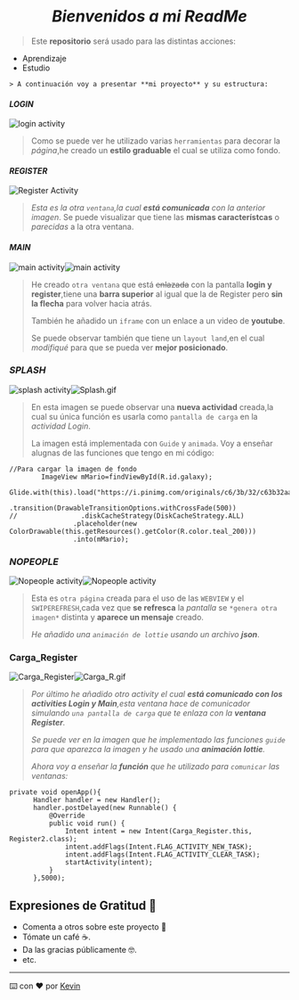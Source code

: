 *<h1 align="center">Bienvenidos a mi ReadMe</h1>*

> Este **repositorio** será usado para las distintas acciones:
* Aprendizaje
* Estudio
```
> A continuación voy a presentar **mi proyecto** y su estructura:
```
#### *LOGIN*
![login activity](img/LoginFoto.png)

>Como se puede ver he utilizado varias `herramientas` para decorar la *página*,he creado un **estilo graduable** el cual se utiliza como fondo.

#### *REGISTER*

![Register Activity](img/img.png)
>*Esta es la otra `ventana`,la cual **está comunicada** con la anterior imagen*.
> Se puede visualizar que tiene las **mismas característcas** o *parecidas* a la otra ventana.

#### *MAIN*
![main activity](img/main.png)![main activity](img/land.png)
>He creado `otra ventana`  que está ~~enlazada~~ con la pantalla **login y register**,tiene una **barra superior** al igual que la de Register pero **sin la flecha** para volver hacia atrás.
>
> También he añadido un `iframe` con un enlace a un video de **youtube**.
>
>Se puede observar también que tiene un `layout land`,en el cual *modifiqué* para que se pueda ver **mejor posicionado**.
### *SPLASH*
![splash activity](img/Splash.png)![Splash.gif](img/Splash.gif)
> En esta imagen se puede observar una **nueva actividad** creada,la cual su única función es usarla como `pantalla de carga` en la *actividad Login*.
>
> La imagen está implementada con `Guide` y `animada`.
>Voy a enseñar alugnas de las funciones que tengo en mi código:
````
//Para cargar la imagen de fondo
        ImageView mMario=findViewById(R.id.galaxy);
        Glide.with(this).load("https://i.pinimg.com/originals/c6/3b/32/c63b32aacf8ec3df5fbc92125bc23056.jpg").centerCrop()
                .transition(DrawableTransitionOptions.withCrossFade(500))
//                .diskCacheStrategy(DiskCacheStrategy.ALL)
                .placeholder(new ColorDrawable(this.getResources().getColor(R.color.teal_200)))
                .into(mMario);
````
### *NOPEOPLE*
![Nopeople activity](img/Nopeople.png)![Nopeople activity](img/jsonanimation.png)

>Esta es `otra página` creada para el uso de las `WEBVIEW` y el `SWIPEREFRESH`,cada vez que **se refresca** la *pantalla* se `*genera otra imagen*` distinta y **aparece un mensaje** creado.
>
> *He añadido una `animación de lottie` usando un archivo **json***.

### Carga_Register
![Carga_Register](img/CargaRegister.png)![Carga_R.gif](img/Carga_R.gif)
>*Por último he añadido otro activity el cual **está comunicado con los activities Login y Main**,esta ventana hace de comunicador simulando `una pantalla de carga` que te enlaza con la **ventana Register**.*
>
> *Se puede ver en la imagen que he implementado las funciones `guide` para que aparezca la imagen y he usado una **animación lottie**.*
>
> _Ahora voy a enseñar la **función** que he utilizado para `comunicar` las ventanas:_
>
  ```
  private void openApp(){
        Handler handler = new Handler();
        handler.postDelayed(new Runnable() {
            @Override
            public void run() {
                Intent intent = new Intent(Carga_Register.this, Register2.class);
                intent.addFlags(Intent.FLAG_ACTIVITY_NEW_TASK);
                intent.addFlags(Intent.FLAG_ACTIVITY_CLEAR_TASK);
                startActivity(intent);
            }
        },5000);
  ```
<!--[![miNiceStart's github stats](https://github-readme-stats.vercel.app/api?username=Kevbast)](https://github.com/anuragaghazra/github-readme-stats)-->

## Expresiones de Gratitud 🎁
* Comenta a otros sobre este proyecto 📢
* Tómate un café ☕.
* Da las gracias públicamente 🤓.
* etc.
---
⌨️ con ❤️ por  [Kevin](https://github.com/Kevbast)
